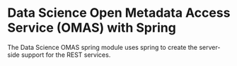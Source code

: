 <!-- SPDX-License-Identifier: Apache-2.0 -->

# Data Science Open Metadata Access Service (OMAS) with Spring

The Data Science OMAS spring module uses spring to create the server-side support for the REST services.